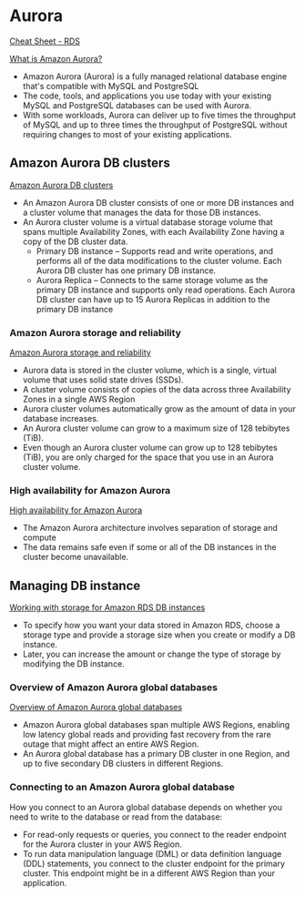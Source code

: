 # Aurora

[Cheat Sheet - RDS](https://tutorialsdojo.com/amazon-relational-database-service-amazon-rds)

[What is Amazon Aurora?](https://docs.aws.amazon.com/AmazonRDS/latest/AuroraUserGuide/CHAP_AuroraOverview.html)

- Amazon Aurora (Aurora) is a fully managed relational database engine that's compatible with MySQL and PostgreSQL
- The code, tools, and applications you use today with your existing MySQL and PostgreSQL databases can be used with Aurora.
- With some workloads, Aurora can deliver up to five times the throughput of MySQL and up to three times the throughput of PostgreSQL without requiring changes to most of your existing applications.

## Amazon Aurora DB clusters

[Amazon Aurora DB clusters](https://docs.aws.amazon.com/AmazonRDS/latest/AuroraUserGuide/Aurora.Overview.html)

- An Amazon Aurora DB cluster consists of one or more DB instances and a cluster volume that manages the data for those DB instances.
- An Aurora cluster volume is a virtual database storage volume that spans multiple Availability Zones, with each Availability Zone having a copy of the DB cluster data.
  - Primary DB instance – Supports read and write operations, and performs all of the data modifications to the cluster volume. Each Aurora DB cluster has one primary DB instance.
  - Aurora Replica – Connects to the same storage volume as the primary DB instance and supports only read operations. Each Aurora DB cluster can have up to 15 Aurora Replicas in addition to the primary DB instance

### Amazon Aurora storage and reliability

[Amazon Aurora storage and reliability](https://docs.aws.amazon.com/AmazonRDS/latest/AuroraUserGuide/Aurora.Overview.StorageReliability.html)

- Aurora data is stored in the cluster volume, which is a single, virtual volume that uses solid state drives (SSDs).
- A cluster volume consists of copies of the data across three Availability Zones in a single AWS Region
- Aurora cluster volumes automatically grow as the amount of data in your database increases. 
- An Aurora cluster volume can grow to a maximum size of 128 tebibytes (TiB). 
- Even though an Aurora cluster volume can grow up to 128 tebibytes (TiB), you are only charged for the space that you use in an Aurora cluster volume.

### High availability for Amazon Aurora

[High availability for Amazon Aurora](https://docs.aws.amazon.com/AmazonRDS/latest/AuroraUserGuide/Concepts.AuroraHighAvailability.html)

- The Amazon Aurora architecture involves separation of storage and compute
- The data remains safe even if some or all of the DB instances in the cluster become unavailable.


## Managing DB instance

[Working with storage for Amazon RDS DB instances](https://docs.aws.amazon.com/AmazonRDS/latest/UserGuide/USER_PIOPS.StorageTypes.html)

- To specify how you want your data stored in Amazon RDS, choose a storage type and provide a storage size when you create or modify a DB instance.
- Later, you can increase the amount or change the type of storage by modifying the DB instance.

### Overview of Amazon Aurora global databases

[Overview of Amazon Aurora global databases](https://docs.aws.amazon.com/AmazonRDS/latest/AuroraUserGuide/aurora-global-database.html#aurora-global-database-overview)

- Amazon Aurora global databases span multiple AWS Regions, enabling low latency global reads and providing fast recovery from the rare outage that might affect an entire AWS Region. 
- An Aurora global database has a primary DB cluster in one Region, and up to five secondary DB clusters in different Regions.

### Connecting to an Amazon Aurora global database

How you connect to an Aurora global database depends on whether you need to write to the database or read from the database:
- For read-only requests or queries, you connect to the reader endpoint for the Aurora cluster in your AWS Region.
- To run data manipulation language (DML) or data definition language (DDL) statements, you connect to the cluster endpoint for the primary cluster. This endpoint might be in a different AWS Region than your application.